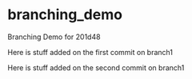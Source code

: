 # branching_demo
Branching Demo for 201d48

Here is stuff added on the first commit on branch1

Here is stuff added on the second commit on branch1